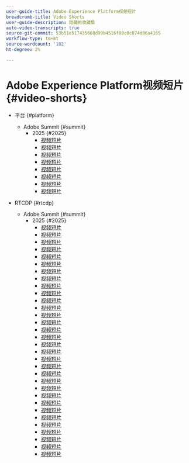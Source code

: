 ```yaml
---
user-guide-title: Adobe Experience Platform视频短片
breadcrumb-title: Video Shorts
user-guide-description: 隐藏的收藏集
auto-video-transcripts: true
source-git-commit: 53b51e517435668d99b4516f80c0c074d06a4165
workflow-type: tm+mt
source-wordcount: '102'
ht-degree: 2%

---
```



# Adobe Experience Platform视频短片 {#video-shorts}

+ 平台 {#platform}
   + Adobe Summit {#summit}
      + 2025 {#2025}
         + [视频短片](platform/summit/2025/adobe-experience-platform-building-connected-customer-journeys.md)
         + [视频短片](platform/summit/2025/adobe-s-internal-use-of-aep-driving-experience-led-growth.md)
         + [视频短片](platform/summit/2025/architecting-adobe-experience-platform-for-scalability.md)
         + [视频短片](platform/summit/2025/key-takeaways-for-deploying-aep-at-scale.md)
         + [视频短片](platform/summit/2025/managing-data-governance-and-access-in-aep.md)
         + [视频短片](platform/summit/2025/optimizing-aep-with-sandbox-tooling.md)
         + [视频短片](platform/summit/2025/run-and-operate-strategies-for-aep-at-scale.md)
         + [视频短片](platform/summit/2025/single-vs-multi-sandbox-approach-in-aep.md)

+ RTCDP {#rtcdp}
   + Adobe Summit {#summit}
      + 2025 {#2025}
         + [视频短片](rtcdp/summit/2025/accelerating-your-audience-strategy-with-real-time-cdp.md)
         + [视频短片](rtcdp/summit/2025/adobe-s-approach-to-audience-strategy-and-activation.md)
         + [视频短片](rtcdp/summit/2025/adobe-s-approach-to-member-onboarding-and-retention.md)
         + [视频短片](rtcdp/summit/2025/adobe-s-internal-use-of-aep-driving-retention-with-data-driven-journeys.md)
         + [视频短片](rtcdp/summit/2025/adobe-s-internal-use-of-unified-profiles-for-creative-cloud.md)
         + [视频短片](rtcdp/summit/2025/ai-assistant-boosting-productivity-in-audience-management.md)
         + [视频短片](rtcdp/summit/2025/ai-assistant-for-audiences-optimizing-audience-strategies.md)
         + [视频短片](rtcdp/summit/2025/audience-agent-proactive-audience-health-monitoring.md)
         + [视频短片](rtcdp/summit/2025/audience-portal-centralizing-and-managing-audiences.md)
         + [视频短片](rtcdp/summit/2025/audience-portal-centralizing-data-for-better-marketing-decisions.md)
         + [视频短片](rtcdp/summit/2025/best-practices-for-data-modeling-in-adobe-experience-platform.md)
         + [视频短片](rtcdp/summit/2025/best-practices-for-schema-design-in-adobe-experience-platform.md)
         + [视频短片](rtcdp/summit/2025/creating-targeted-audiences-with-ai-assistant.md)
         + [视频短片](rtcdp/summit/2025/customer-centric-approach-vs-campaign-centric-approach.md)
         + [视频短片](rtcdp/summit/2025/defining-customer-experience-use-cases.md)
         + [视频短片](rtcdp/summit/2025/discover-activate-and-measure-with-real-time-cdp-collaboration.md)
         + [视频短片](rtcdp/summit/2025/end-to-end-use-case-activation-process.md)
         + [视频短片](rtcdp/summit/2025/evolving-customer-experience-maturity.md)
         + [视频短片](rtcdp/summit/2025/expanding-high-value-audiences-with-look-alike-models.md)
         + [视频短片](rtcdp/summit/2025/federated-audience-composition-expanding-audience-reach.md)
         + [视频短片](rtcdp/summit/2025/federated-audience-composition-expanding-your-reach.md)
         + [视频短片](rtcdp/summit/2025/federated-audience-composition-unifying-data-for-real-time-marketing.md)
         + [视频短片](rtcdp/summit/2025/how-ai-assistant-transforms-data-insights-in-real-time-cdp.md)
         + [视频短片](rtcdp/summit/2025/how-ai-enhances-real-time-cdp-with-predictive-insights.md)
         + [视频短片](rtcdp/summit/2025/how-real-time-cdp-collaboration-works.md)
         + [视频短片](rtcdp/summit/2025/how-to-operate-and-communicate-effectively-in-tiger-teams.md)
         + [视频短片](rtcdp/summit/2025/introducing-adobe-s-agent-orchestrator-for-intelligent-activation.md)
         + [视频短片](rtcdp/summit/2025/introduction-to-real-time-cdp-collaboration.md)
         + [视频短片](rtcdp/summit/2025/key-differentiators-of-real-time-cdp-collaboration.md)
         + [视频短片](rtcdp/summit/2025/run-and-operate-strategies-for-scaling-adobe-experience-platform.md)
         + [视频短片](rtcdp/summit/2025/the-power-of-ai-in-real-time-cdp-for-audience-optimization.md)
         + [视频短片](rtcdp/summit/2025/three-phased-approach-to-audience-driven-marketing.md)

